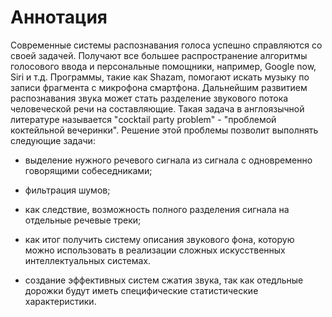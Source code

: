 # Аннотация

Современные системы распознавания голоса успешно справляются со своей задачей. Получают все большее распространение алгоритмы голосового ввода и персональные помощники, например, Google now, Siri и т.д. Программы, такие как Shazam, помогают искать музыку по записи фрагмента с микрофона смартфона. Дальнейшим развитием распознавания звука может стать разделение звукового потока человеческой речи на составляющие. Такая задача в англоязычной литературе называется "cocktail party problem" - "проблемой коктейльной вечеринки". Решение этой проблемы позволит выполнять следующие задачи:

* выделение нужного речевого сигнала из сигнала с одновременно говорящими собеседниками;

* фильтрация шумов;

* как следствие, возможность полного разделения сигнала на отдельные речевые треки;

* как итог получить систему описания звукового фона, которую можно использовать в реализации сложных искусственных интеллектуальных системах.

* создание эффективных систем сжатия звука, так как отедльные дорожки будут иметь специфические статистические характеристики.




